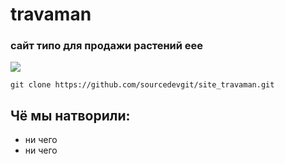 # travaman

<h3>сайт типо для продажи растений еее</h3>
<img src="https://github.com/sourcedevgit/site_travaman/assets/73057608/5d664c11-c147-4b42-ace3-c34b89bcd586">


```
git clone https://github.com/sourcedevgit/site_travaman.git
```

<h2>Чё мы натворили:</h2>
<ul> 
    <li>ни чего</li>
    <li>ни чего</li>    
</ul>
